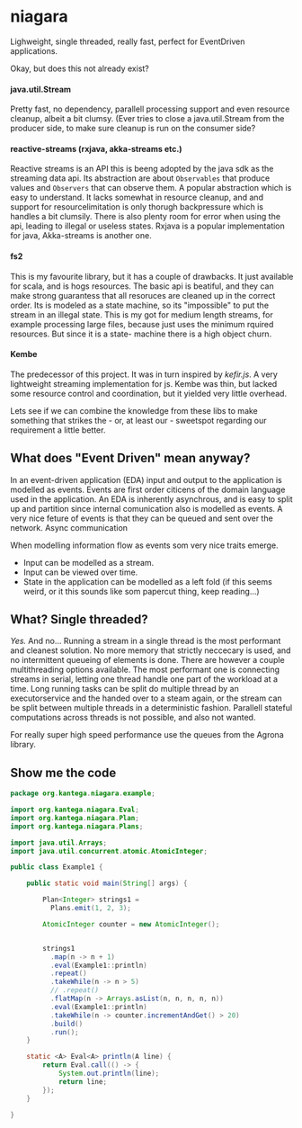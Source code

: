 # niagara
Lighweight, single threaded, really fast, perfect for EventDriven applications.


Okay, but does this not already exist?

#### java.util.Stream
Pretty fast, no dependency, parallell processing support and even resource cleanup, albeit
a bit clumsy. (Ever tries to close a java.util.Stream from the producer side, to make sure
cleanup is run on the consumer side?

#### reactive-streams (rxjava, akka-streams etc.)
Reactive streams is an API this is beeng adopted by the java sdk as the streaming data api.
Its abstraction are about `Observables` that produce values  and `Observers` that can observe them.
A popular abstraction which is easy to understand. It lacks somewhat in resource cleanup, and
and support for resourcelimitation is only thorugh backpressure which is handles a bit clumsily.
There is also plenty room for error when using the api, leading to illegal or useless states.
Rxjava is a popular implementation for java, Akka-streams is another one.

#### fs2
This is my favourite library, but it has a couple of drawbacks. It just available for scala, and
is hogs resources. The basic api is beatiful, and they can make strong guarantess that all
resoruces are cleaned up in the correct order. Its is modeled as a state machine, so its "impossible"
to put the stream in an illegal state. This is my got for medium length streams, for example
processing large files, because just uses the minimum rquired resources. But since it is a state-
machine there is a high object churn.


#### Kembe
The predecessor of this project. It was in turn inspired by _kefir.js_. A very lightweight
streaming implementation for js. Kembe was thin, but lacked some resource control and coordination, but it 
yielded very little overhead.

Lets see if we can combine the knowledge from these libs to make something that strikes
the - or, at least our - sweetspot regarding our requirement a little better.


## What does "Event Driven" mean anyway?

In an event-driven application (EDA) input and output to the application is modelled as events.
Events are first order citicens of the domain language used in the application. An EDA is inherently
asynchrous, and is easy to split up and partition since internal comunication also is modelled as events.
A very nice feture of events is that they can be queued and sent over the network. Async communication

When modelling information flow as events som very nice traits emerge. 
 * Input can be modelled as a stream.
 * Input can be viewed over time.
 * State in the application can be modelled as a left fold (if this seems weird, or it this sounds like som papercut thing, keep reading...)


## What? Single threaded?

_Yes._ And no... Running a stream in a single thread is the most performant 
and cleanest solution. No more memory that strictly neccecary is used, and no intermittent queueing of elements is done. 
There are however a couple multithreading options available. The most performant one is connecting streams in serial, letting one
thread handle one part of the workload at a time. Long running tasks can be split do multiple thread by an executorservice and the handed over
to a steam again, or the stream can be split between multiple threads in a deterministic fashion. Parallell stateful computations across threads is not
possible, and also not wanted. 

For really super high speed performance use the queues from the Agrona library.


## Show me the code

```java
package org.kantega.niagara.example;

import org.kantega.niagara.Eval;
import org.kantega.niagara.Plan;
import org.kantega.niagara.Plans;

import java.util.Arrays;
import java.util.concurrent.atomic.AtomicInteger;

public class Example1 {

    public static void main(String[] args) {

        Plan<Integer> strings1 =
          Plans.emit(1, 2, 3);

        AtomicInteger counter = new AtomicInteger();


        strings1
          .map(n -> n + 1)
          .eval(Example1::println)
          .repeat()
          .takeWhile(n -> n > 5)
          // .repeat()
          .flatMap(n -> Arrays.asList(n, n, n, n, n))
          .eval(Example1::println)
          .takeWhile(n -> counter.incrementAndGet() > 20)
          .build()
          .run();
    }

    static <A> Eval<A> println(A line) {
        return Eval.call(() -> {
            System.out.println(line);
            return line;
        });
    }

}
```



